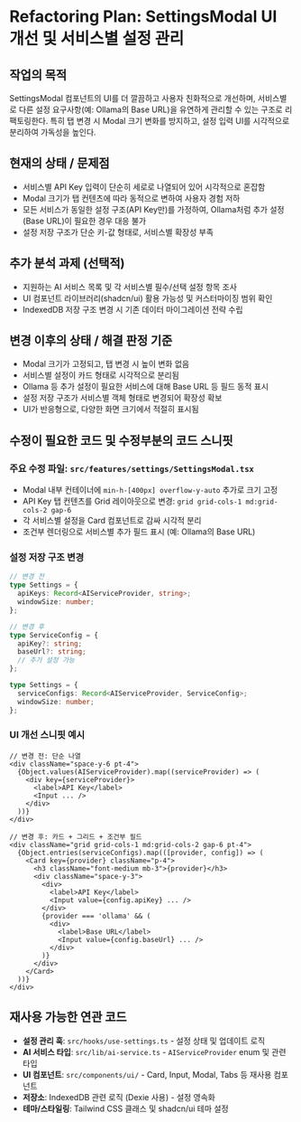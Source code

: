 # Refactoring Plan: SettingsModal UI 개선 및 서비스별 설정 관리

## 작업의 목적

SettingsModal 컴포넌트의 UI를 더 깔끔하고 사용자 친화적으로 개선하며, 서비스별로 다른 설정 요구사항(예: Ollama의 Base URL)을 유연하게 관리할 수 있는 구조로 리팩토링한다. 특히 탭 변경 시 Modal 크기 변화를 방지하고, 설정 입력 UI를 시각적으로 분리하여 가독성을 높인다.

## 현재의 상태 / 문제점

- 서비스별 API Key 입력이 단순히 세로로 나열되어 있어 시각적으로 혼잡함
- Modal 크기가 탭 컨텐츠에 따라 동적으로 변하여 사용자 경험 저하
- 모든 서비스가 동일한 설정 구조(API Key만)를 가정하여, Ollama처럼 추가 설정(Base URL)이 필요한 경우 대응 불가
- 설정 저장 구조가 단순 키-값 형태로, 서비스별 확장성 부족

## 추가 분석 과제 (선택적)

- 지원하는 AI 서비스 목록 및 각 서비스별 필수/선택 설정 항목 조사
- UI 컴포넌트 라이브러리(shadcn/ui) 활용 가능성 및 커스터마이징 범위 확인
- IndexedDB 저장 구조 변경 시 기존 데이터 마이그레이션 전략 수립

## 변경 이후의 상태 / 해결 판정 기준

- Modal 크기가 고정되고, 탭 변경 시 높이 변화 없음
- 서비스별 설정이 카드 형태로 시각적으로 분리됨
- Ollama 등 추가 설정이 필요한 서비스에 대해 Base URL 등 필드 동적 표시
- 설정 저장 구조가 서비스별 객체 형태로 변경되어 확장성 확보
- UI가 반응형으로, 다양한 화면 크기에서 적절히 표시됨

## 수정이 필요한 코드 및 수정부분의 코드 스니핏

### 주요 수정 파일: `src/features/settings/SettingsModal.tsx`

- Modal 내부 컨테이너에 `min-h-[400px] overflow-y-auto` 추가로 크기 고정
- API Key 탭 컨텐츠를 Grid 레이아웃으로 변경: `grid grid-cols-1 md:grid-cols-2 gap-6`
- 각 서비스별 설정을 Card 컴포넌트로 감싸 시각적 분리
- 조건부 렌더링으로 서비스별 추가 필드 표시 (예: Ollama의 Base URL)

### 설정 저장 구조 변경

```typescript
// 변경 전
type Settings = {
  apiKeys: Record<AIServiceProvider, string>;
  windowSize: number;
};

// 변경 후
type ServiceConfig = {
  apiKey?: string;
  baseUrl?: string;
  // 추가 설정 가능
};

type Settings = {
  serviceConfigs: Record<AIServiceProvider, ServiceConfig>;
  windowSize: number;
};
```

### UI 개선 스니핏 예시

```tsx
// 변경 전: 단순 나열
<div className="space-y-6 pt-4">
  {Object.values(AIServiceProvider).map((serviceProvider) => (
    <div key={serviceProvider}>
      <label>API Key</label>
      <Input ... />
    </div>
  ))}
</div>

// 변경 후: 카드 + 그리드 + 조건부 필드
<div className="grid grid-cols-1 md:grid-cols-2 gap-6 pt-4">
  {Object.entries(serviceConfigs).map(([provider, config]) => (
    <Card key={provider} className="p-4">
      <h3 className="font-medium mb-3">{provider}</h3>
      <div className="space-y-3">
        <div>
          <label>API Key</label>
          <Input value={config.apiKey} ... />
        </div>
        {provider === 'ollama' && (
          <div>
            <label>Base URL</label>
            <Input value={config.baseUrl} ... />
          </div>
        )}
      </div>
    </Card>
  ))}
</div>
```

## 재사용 가능한 연관 코드

- **설정 관리 훅**: `src/hooks/use-settings.ts` - 설정 상태 및 업데이트 로직
- **AI 서비스 타입**: `src/lib/ai-service.ts` - `AIServiceProvider` enum 및 관련 타입
- **UI 컴포넌트**: `src/components/ui/` - Card, Input, Modal, Tabs 등 재사용 컴포넌트
- **저장소**: IndexedDB 관련 로직 (Dexie 사용) - 설정 영속화
- **테마/스타일링**: Tailwind CSS 클래스 및 shadcn/ui 테마 설정
